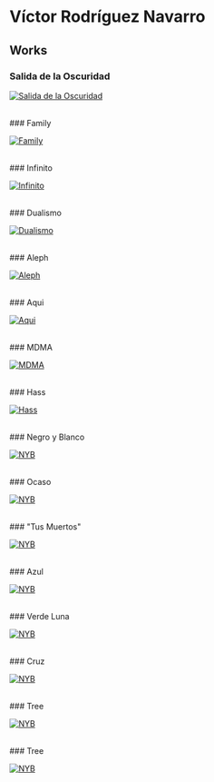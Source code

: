# Víctor Rodríguez Navarro

## Works

### Salida de la Oscuridad

[![Salida de la Oscuridad](./2021/img/01beta/Salida.jpg)](./2021/01-salida-de-la-oscuridad)

<br />
### Family

[![Family](./2021/img/02/Family.jpg)](./2021/02-family)

<br />
### Infinito

[![Infinito](./2021/img/03/Infinito.jpg)](./2021/3)

<br />
### Dualismo

[![Dualismo](./2021/img/04/Dualismo.jpg)](./2021/4)

<br />
### Aleph

[![Aleph](./2021/img/05/Aleph.jpg)](./2021/5)

<br />
### Aqui

[![Aqui](./2021/img/06/Aqui.jpg)](./2021/6)

<br />
### MDMA

[![MDMA](./2021/img/07/MDMA.jpg)](./2021/7)

<br />
### Hass

[![Hass](./2021/img/08/Hass.jpg)](./2021/8)

<br />
### Negro y Blanco

[![NYB](./2021/img/09/Black.jpg)](./2021/9)

<br />
### Ocaso

[![NYB](./2021/img/10/Ocaso.jpg)](./2021/10)

<br />
### "Tus Muertos"

[![NYB](./2021/img/11/Muertos.jpg)](./2021/11)

<br />
### Azul

[![NYB](./2021/img/12/Blue.jpg)](./2021/12)

<br />
### Verde Luna

[![NYB](./2021/img/13/Green.jpg)](./2021/13)

<br />
### Cruz

[![NYB](./2021/img/14/Cruz.jpg)](./2021/14)

<br />
### Tree

[![NYB](./2021/img/15/Tree.jpg)](./2021/15)

<br />
### Tree

[![NYB](./2021/img/16/Bless.jpg)](./2021/16)
